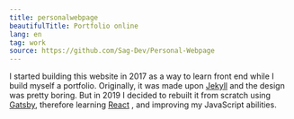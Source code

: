 ```yaml
---
title: personalwebpage
beautifulTitle: Portfolio online
lang: en
tag: work
source: https://github.com/Sag-Dev/Personal-Webpage
---
```


I started building this website in 2017 as a way to learn front end while
I build myself a portfolio. Originally, it was made upon
<a href='https://jekyllrb.com/' target='_blank'>Jekyll</a>
and the design was pretty boring. But in 2019 I decided to rebuilt it
from scratch using
<a href='https://www.gatsbyjs.org/' target='_blank'>Gatsby</a>,
therefore learning
<a href='https://es.reactjs.org/' target='_blank'>React</a>
, and improving my JavaScript abilities.
